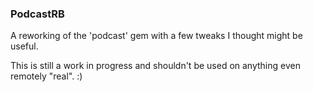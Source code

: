 ### PodcastRB

A reworking of the 'podcast' gem with a few tweaks I thought might be
useful.

This is still a work in progress and shouldn't be used on anything even
remotely "real".  :)
